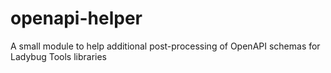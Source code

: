 # openapi-helper
A small module to help additional post-processing of OpenAPI schemas for Ladybug Tools libraries
